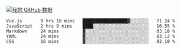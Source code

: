 [![我的 GitHub 数据](https://github-readme-stats.vercel.app/api?username=unbrain&?theme=dark)]()

<!--START_SECTION:waka-->
```text
Vue.js       9 hrs 18 mins   █████████████████▓░░░░░░░   71.24 % 
JavaScript   2 hrs 9 mins    ████░░░░░░░░░░░░░░░░░░░░░   16.55 % 
Markdown     24 mins         ▓░░░░░░░░░░░░░░░░░░░░░░░░   03.18 % 
YAML         24 mins         ▓░░░░░░░░░░░░░░░░░░░░░░░░   03.12 % 
CSS          16 mins         ▓░░░░░░░░░░░░░░░░░░░░░░░░   02.10 % 
```
<!--END_SECTION:waka-->
